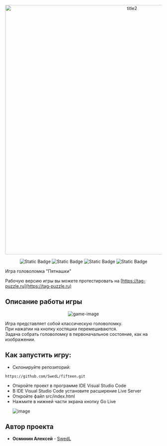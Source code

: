 <p align="center"><img src="https://i.ibb.co/YBJKdRjn/main-title.png" alt="title2" border="0" width="800"></p>

<p align="center">
  <img alt="Static Badge" src="https://img.shields.io/badge/_-TypeScript-3178c6">
  <img alt="Static Badge" src="https://img.shields.io/badge/_-HTML-e34c26">
  <img alt="Static Badge" src="https://img.shields.io/badge/_-Css-663399">
  <img alt="Static Badge" src="https://img.shields.io/badge/_-Sass-a53b70">
</p>

<p>Игра головоломка "Пятнашки"</p>

Рабочую версию игры вы можете протестировать на [https://tag-puzzle.ru](https://tag-puzzle.ru)

## Описание работы игры
<p align="center"><img src="https://i.ibb.co/kVKzJrfr/game-image.png" alt="game-image" border="0"></p>

Игра представляет собой классическую головоломку.<br>
При нажатии на кнопку костяшки перемешиваются.<br>
Задача собрать головоломку в первоначальное состояние, как на изображении.


## Как запустить игру:

- Склонируйте репозиторий:
```
https://github.com/SwedL/fifteen.git
```
 - Откройте проект в программе IDE Visual Studio Code
 - В IDE Visual Studio Code установите расширение Live Server
 - Откройте файл src/index.html
 - Нажмите в нижней части экрана кнопку Go Live <p align="left"><img src="https://i.ibb.co/b5Nz5Vyw/2025-05-18-11-54-00.png" alt="image" border="0"></p>


## Автор проекта

* **Осминин Алексей** - [SwedL](https://github.com/SwedL)
